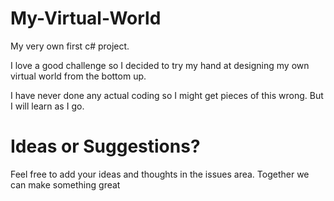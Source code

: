 # My-Virtual-World

My very own first c# project.  

I love a good challenge so I decided to try my hand at designing my own virtual world from the bottom up.  

I have never done any actual coding so I might get pieces of this wrong.  But I will learn as I go.

# Ideas or Suggestions?

Feel free to add your ideas and thoughts in the issues area.  Together we can make something great

